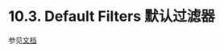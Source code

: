 10.3. Default Filters 默认过滤器
========================

参见[文档](https://github.com/elfy0suen/apache-shiro-1.2.x-reference/blob/master/III.%20Web%20Applications/10.%20Web.md#default-filters)